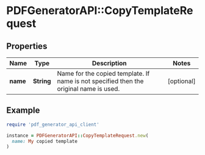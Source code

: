 # PDFGeneratorAPI::CopyTemplateRequest

## Properties

| Name | Type | Description | Notes |
| ---- | ---- | ----------- | ----- |
| **name** | **String** | Name for the copied template. If name is not specified then the original name is used. | [optional] |

## Example

```ruby
require 'pdf_generator_api_client'

instance = PDFGeneratorAPI::CopyTemplateRequest.new(
  name: My copied template
)
```

